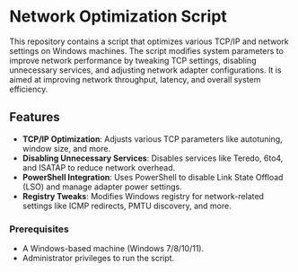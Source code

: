 # Network Optimization Script

This repository contains a script that optimizes various TCP/IP and network settings on Windows machines. The script modifies system parameters to improve network performance by tweaking TCP settings, disabling unnecessary services, and adjusting network adapter configurations. It is aimed at improving network throughput, latency, and overall system efficiency.

## Features

- **TCP/IP Optimization**: Adjusts various TCP parameters like autotuning, window size, and more.
- **Disabling Unnecessary Services**: Disables services like Teredo, 6to4, and ISATAP to reduce network overhead.
- **PowerShell Integration**: Uses PowerShell to disable Link State Offload (LSO) and manage adapter power settings.
- **Registry Tweaks**: Modifies Windows registry for network-related settings like ICMP redirects, PMTU discovery, and more.

### Prerequisites
- A Windows-based machine (Windows 7/8/10/11).
- Administrator privileges to run the script.

